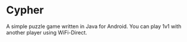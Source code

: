 # Cypher

A simple puzzle game written in Java for Android. You can play 1v1 with another player using WiFi-Direct.
